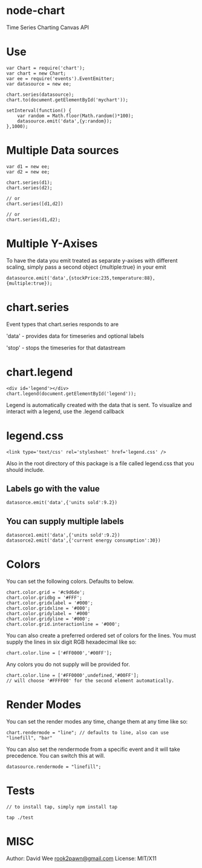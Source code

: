 node-chart
==========

Time Series Charting Canvas API 

Use
===

    var Chart = require('chart');
    var chart = new Chart;
    var ee = require('events').EventEmitter;
    var datasource = new ee;

    chart.series(datasource);
    chart.to(document.getElementById('mychart'));

    setInterval(function() {
        var random = Math.floor(Math.random()*100);
        datasource.emit('data',{y:random});
    },1000);

Multiple Data sources
=====================

    var d1 = new ee;
    var d2 = new ee;

    chart.series(d1);
    chart.series(d2);
    
    // or
    chart.series([d1,d2])
        
    // or
    chart.series(d1,d2);

Multiple Y-Axises
=================

To have the data you emit treated as separate y-axises with different scaling, simply
pass a second object {multiple:true} in your emit

    datasource.emit('data',{stockPrice:235,temperature:88},{multiple:true});


chart.series
============

Event types that chart.series responds to are 

'data' - provides data for timeseries and optional labels

'stop' - stops the timeseries for that datastream

chart.legend
============

    <div id='legend'></div>
    chart.legend(document.getElementById('legend'));

Legend is automatically created with the data that is sent. 
To visualize and interact with a legend, use the .legend callback


legend.css
==========

    <link type='text/css' rel='stylesheet' href='legend.css' />

Also in the root directory of this package is a file called legend.css that you should include.


Labels go with the value
------------------------

    datasorce.emit('data',{'units sold':9.2})

You can supply multiple labels
------------------------------

    datasorce1.emit('data',{'units sold':9.2})
    datasorce2.emit('data',{'current energy consumption':30})

Colors
======

You can set the following colors. Defaults to below.

    chart.color.grid = '#c9d6de';
    chart.color.gridbg = '#FFF';
    chart.color.gridxlabel = '#000';
    chart.color.gridxline = '#000';
    chart.color.gridylabel = '#000'
    chart.color.gridyline = '#000';
    chart.color.grid.interactionline = '#000';

You can also create a preferred ordered set of colors for the lines.
You must supply the lines in six digit RGB hexadecimal like so:

    chart.color.line = ['#FF0000','#00FF'];

Any colors you do not supply will be provided for.

    chart.color.line = ['#FF0000',undefined,'#00FF'];
    // will choose '#FFFF00' for the second element automatically.


Render Modes
============

You can set the render modes any time, change them at any time like so:

    chart.rendermode = "line"; // defaults to line, also can use "linefill", "bar"

You can also set the rendermode from a specific event and it will take precedence.
You can switch this at will.

    datasource.rendermode = "linefill";


Tests
=====

    // to install tap, simply npm install tap
    
    tap ./test


MISC
====

Author: David Wee <rook2pawn@gmail.com>
License: MIT/X11

